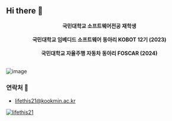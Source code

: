 ## Hi there 👋

<div style="text-align: center;">
  <strong>국민대학교 소프트웨어전공 재학생</strong><br><br>
  <strong>국민대학교 임베디드 소프트웨어 동아리 KOBOT 12기 (2023)</strong><br><br>
  <strong>국민대학교 자율주행 자동차 동아리 FOSCAR (2024)</strong>
</div>
<br>

![image](https://github.com/user-attachments/assets/e4c81bff-70e0-4f0a-9d30-785827c617ed)


### 연락처 📧
- lifethis21@kookmin.ac.kr

[![lifethis21](http://mazassumnida.wtf/api/v2/generate_badge?boj=lifethis21)](https://solved.ac/lifethis21)
